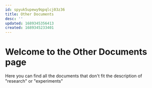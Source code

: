 ```yaml
---
id: spyuk5upewy9qpqlcj03z36
title: Other Documents
desc: ''
updated: 1689345356413
created: 1689345233401
---
```


# Welcome to the Other Documents page

Here you can find all the documents that don't fit the description of "research" or "experiments"

